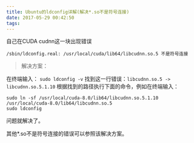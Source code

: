 ```yaml
---
title: Ubuntu的ldconfig详解(解决*.so不是符号连接)
date: 2017-05-29 00:42:50
tags:
---
```

自己在CUDA cudnn这一块出现错误

`/sbin/ldconfig.real: /usr/local/cuda/lib64/libcudnn.so.5 不是符号连接`
>解决方案：

在终端输入：
`sudo ldconfig -v`
找到这一行错误：`libcudnn.so.5 -> libcudnn.so.5.1.10`
根据找到的路径执行下面的命令，例如在终端输入：
```
sudo ln -sf /usr/local/cuda-8.0/lib64/libcudnn.so.5.1.10 /usr/local/cuda-8.0/lib64/libcudnn.so.5
sudo ldconfig
```
问题就解决了。

其他*.so不是符号连接的错误可以参照该解决方案。